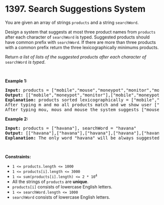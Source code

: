 # 1397. Search Suggestions System

<p>You are given an array of strings <code>products</code> and a string <code>searchWord</code>.</p>

<p>Design a system that suggests at most three product names from <code>products</code> after each character of <code>searchWord</code> is typed. Suggested products should have common prefix with <code>searchWord</code>. If there are more than three products with a common prefix return the three lexicographically minimums products.</p>

<p>Return <em>a list of lists of the suggested products after each character of </em><code>searchWord</code><em> is typed</em>.</p>

<p>&nbsp;</p>
<p><strong class="example">Example 1:</strong></p>

<pre>
<strong>Input:</strong> products = [&quot;mobile&quot;,&quot;mouse&quot;,&quot;moneypot&quot;,&quot;monitor&quot;,&quot;mousepad&quot;], searchWord = &quot;mouse&quot;
<strong>Output:</strong> [[&quot;mobile&quot;,&quot;moneypot&quot;,&quot;monitor&quot;],[&quot;mobile&quot;,&quot;moneypot&quot;,&quot;monitor&quot;],[&quot;mouse&quot;,&quot;mousepad&quot;],[&quot;mouse&quot;,&quot;mousepad&quot;],[&quot;mouse&quot;,&quot;mousepad&quot;]]
<strong>Explanation:</strong> products sorted lexicographically = [&quot;mobile&quot;,&quot;moneypot&quot;,&quot;monitor&quot;,&quot;mouse&quot;,&quot;mousepad&quot;].
After typing m and mo all products match and we show user [&quot;mobile&quot;,&quot;moneypot&quot;,&quot;monitor&quot;].
After typing mou, mous and mouse the system suggests [&quot;mouse&quot;,&quot;mousepad&quot;].
</pre>

<p><strong class="example">Example 2:</strong></p>

<pre>
<strong>Input:</strong> products = [&quot;havana&quot;], searchWord = &quot;havana&quot;
<strong>Output:</strong> [[&quot;havana&quot;],[&quot;havana&quot;],[&quot;havana&quot;],[&quot;havana&quot;],[&quot;havana&quot;],[&quot;havana&quot;]]
<strong>Explanation:</strong> The only word &quot;havana&quot; will be always suggested while typing the search word.
</pre>

<p>&nbsp;</p>
<p><strong>Constraints:</strong></p>

<ul>
	<li><code>1 &lt;= products.length &lt;= 1000</code></li>
	<li><code>1 &lt;= products[i].length &lt;= 3000</code></li>
	<li><code>1 &lt;= sum(products[i].length) &lt;= 2 * 10<sup>4</sup></code></li>
	<li>All the strings of <code>products</code> are <strong>unique</strong>.</li>
	<li><code>products[i]</code> consists of lowercase English letters.</li>
	<li><code>1 &lt;= searchWord.length &lt;= 1000</code></li>
	<li><code>searchWord</code> consists of lowercase English letters.</li>
</ul>
